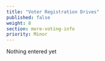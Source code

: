 ```yaml
---
title: "Voter Registration Drives"
published: false
weight: 8
section: more-voting-info
priority: Minor
---
```

Nothing entered yet